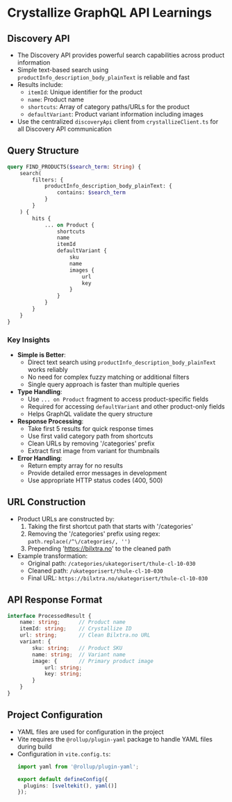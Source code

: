 # Crystallize GraphQL API Learnings

## Discovery API
- The Discovery API provides powerful search capabilities across product information
- Simple text-based search using `productInfo_description_body_plainText` is reliable and fast
- Results include:
  - `itemId`: Unique identifier for the product
  - `name`: Product name
  - `shortcuts`: Array of category paths/URLs for the product
  - `defaultVariant`: Product variant information including images
- Use the centralized `discoveryApi` client from `crystallizeClient.ts` for all Discovery API communication

## Query Structure
```graphql
query FIND_PRODUCTS($search_term: String) {
    search(
        filters: {
            productInfo_description_body_plainText: {
                contains: $search_term
            }
        }
    ) {
        hits {
            ... on Product {
                shortcuts
                name
                itemId
                defaultVariant {
                    sku
                    name
                    images {
                        url
                        key
                    }
                }
            }
        }
    }
}
```

### Key Insights
- **Simple is Better**: 
  - Direct text search using `productInfo_description_body_plainText` works reliably
  - No need for complex fuzzy matching or additional filters
  - Single query approach is faster than multiple queries
- **Type Handling**:
  - Use `... on Product` fragment to access product-specific fields
  - Required for accessing `defaultVariant` and other product-only fields
  - Helps GraphQL validate the query structure
- **Response Processing**:
  - Take first 5 results for quick response times
  - Use first valid category path from shortcuts
  - Clean URLs by removing '/categories' prefix
  - Extract first image from variant for thumbnails
- **Error Handling**:
  - Return empty array for no results
  - Provide detailed error messages in development
  - Use appropriate HTTP status codes (400, 500)

## URL Construction
- Product URLs are constructed by:
  1. Taking the first shortcut path that starts with '/categories'
  2. Removing the '/categories' prefix using regex: `path.replace(/^\/categories/, '')`
  3. Prepending 'https://bilxtra.no' to the cleaned path
- Example transformation:
  - Original path: `/categories/ukategorisert/thule-cl-10-030`
  - Cleaned path: `/ukategorisert/thule-cl-10-030`
  - Final URL: `https://bilxtra.no/ukategorisert/thule-cl-10-030`

## API Response Format
```typescript
interface ProcessedResult {
    name: string;      // Product name
    itemId: string;    // Crystallize ID
    url: string;       // Clean Bilxtra.no URL
    variant: {
        sku: string;   // Product SKU
        name: string;  // Variant name
        image: {       // Primary product image
            url: string;
            key: string;
        }
    }
}
```

## Project Configuration
- YAML files are used for configuration in the project
- Vite requires the `@rollup/plugin-yaml` package to handle YAML files during build
- Configuration in `vite.config.ts`:
  ```typescript
  import yaml from '@rollup/plugin-yaml';
  
  export default defineConfig({
    plugins: [sveltekit(), yaml()]
  });
  ``` 
